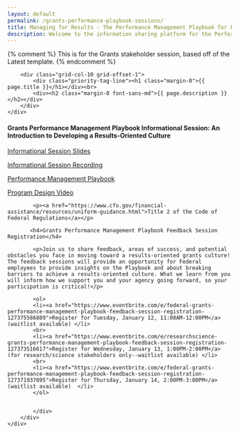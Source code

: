 ```yaml
---
layout: default
permalink: /grants-performance-playbook-sessions/
title: Managing for Results - The Performance Management Playbook for Federal Awarding Agencies Information Sharing Platform
description: Welcome to the information sharing platform for the Performance Management Playbook for Federal Awarding Agencies. On this page, you’ll find links related to the Informational Session and Stakeholder Feedback Sessions. In addition, we will be posting the recording of the Informational Session and the Program Design Video here. 
---
```


{% comment %}
This is for the Grants stakeholder session, based off of the Latest template.
{% endcomment %}


<section class="usa-graphic_list usa-prose usa-hero tablet:grid-container about clearfix margin-bottom-3">
    <div class="grid-row grid-gap ">

        <div class="grid-col-10 grid-offset-1">
            <div class="priority-tag-line"><h1 class="margin-0">{{ page.title }}</h1></div><br>
            <div><h2 class="margin-0 font-sans-md">{{ page.description }}</h2></div>
        </div>
    </div>

</section>

<div class="usa-layout-docs__main">
    <div class="grid-container font-sans-sm padding-0">
        <div class="grid-row grid-gap">
            <div class="usa-layout-docs__main desktop:grid-col-12 font-sans-sm">
            <h4>Grants Performance Management Playbook Informational Session: An Introduction to Developing a Results-Oriented Culture</h4>
            <p><a href="../assets/files/Grants CAP Goal Info Session Deck_Clean_01042021_v2.pdf">Informational Session Slides</a></p>
                <p><a href="https://vimeo.com/497714452/2344ed2b6b">Informational Session Recording</a></p>
            <p><a href="https://www.performance.gov/CAP/innovation-sessions/Managing%20for%20Results,%20Performance%20Management%20Playbook%20for%20Federal%20Awarding%20Agencies.pdf">Performance Management Playbook</a></p>
            <p><a href="https://vimeo.com/490850178/a22ba21688">Program Design Video</a></p>

            <p><a href="https://www.cfo.gov/financial-assistance/resources/uniform-guidance.html">Title 2 of the Code of Federal Regulations</a></p> 
           
           <h4>Grants Performance Management Playbook Feedback Session Registration</h4>

            <p>Join us to share feedback, areas of success, and potential obstacles you face in moving toward a results-oriented grants culture! The feedback sessions will provide an opportunity for Federal employees to provide insights on the Playbook and about breaking barriers to achieve a results-oriented culture. What we learn from you will inform how we support you and your agency going forward, so your participation is critical!</p>
            
            <ol>
            <li><a href="https://www.eventbrite.com/e/federal-grants-performance-management-playbook-feedback-session-registration-127375586809">Register for Tuesday, January 12, 11:00AM-12:00PM</a> (waitlist available) </li>
            <br>
            <li><a href="https://www.eventbrite.com/e/researchscience-grants-performance-management-playbook-feedback-session-registration-127373516617">Register for Wednesday, January 13, 1:00PM-2:00PM</a> (for research/science stakeholders only--waitlist available) </li>
            <br>
            <li><a href="https://www.eventbrite.com/e/federal-grants-performance-management-playbook-feedback-session-registration-127371937895">Register for Thursday, January 14, 2:00PM-3:00PM</a> (waitlist available)  </li>
            </ol>
             

            </div>
        </div>
    </div>
</div>

